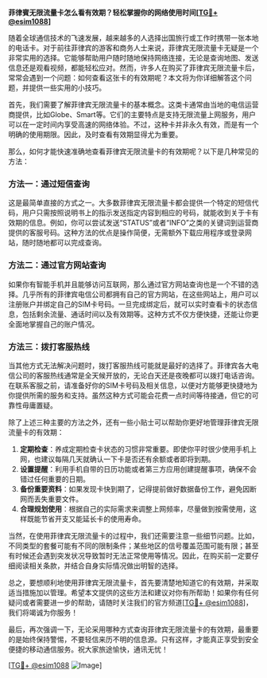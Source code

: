 **菲律賓无限流量卡怎么看有效期？轻松掌握你的网络使用时间[[TG💪+ @esim1088](https://t.me/s/esim1088)]**

随着全球通信技术的飞速发展，越来越多的人选择出国旅行或工作时携带一张本地的电话卡。对于前往菲律宾的游客和商务人士来说，菲律宾无限流量卡无疑是一个非常实用的选择。它能够帮助用户随时随地保持网络连接，无论是查询地图、发送信息还是观看视频，都能轻松应对。然而，许多人在购买了菲律宾无限流量卡后，常常会遇到一个问题：如何查看这张卡的有效期呢？本文将为你详细解答这个问题，并提供一些实用的小技巧。

首先，我们需要了解菲律宾无限流量卡的基本概念。这类卡通常由当地的电信运营商提供，比如Globe、Smart等。它们的主要特点是支持无限流量上网服务，用户可以在一定时间内享受高速的网络体验。不过，这种卡并非永久有效，而是有一个明确的使用期限。因此，及时查看有效期显得尤为重要。

那么，如何才能快速准确地查看菲律宾无限流量卡的有效期呢？以下是几种常见的方法：

### 方法一：通过短信查询

这是最简单直接的方式之一。大多数菲律宾无限流量卡都会提供一个特定的短信代码，用户只需按照说明书上的指示发送指定内容到相应的号码，就能收到关于卡有效期的信息。例如，你可以尝试发送“STATUS”或者“INFO”之类的关键词到运营商提供的客服号码。这种方法的优点是操作简便，无需额外下载应用程序或登录网站，随时随地都可以完成查询。

### 方法二：通过官方网站查询

如果你有智能手机并且能够访问互联网，那么通过官方网站查询也是一个不错的选择。几乎所有的菲律宾电信公司都拥有自己的官方网站，在这些网站上，用户可以注册账户并绑定自己的SIM卡号码。一旦完成绑定后，就可以实时查看卡的状态信息，包括剩余流量、通话时间以及有效期等。这种方式不仅方便快捷，还能让你更全面地掌握自己的账户情况。

### 方法三：拨打客服热线

当其他方式无法解决问题时，拨打客服热线可能就是最好的选择了。菲律宾各大电信公司的客服热线通常是全天候开放的，无论白天还是夜晚都可以拨打电话咨询。在联系客服之前，请准备好你的SIM卡号码及相关信息，以便对方能够更快捷地为你提供所需的服务和支持。虽然这种方式可能会花费一点时间等待接通，但它的可靠性毋庸置疑。

除了上述三种主要的方法之外，还有一些小贴士可以帮助你更好地管理菲律宾无限流量卡的有效期：

1. **定期检查**：养成定期检查卡状态的习惯非常重要。即使你平时很少使用手机上网，也建议每隔几天就确认一下卡是否还有余额或者即将到期。
2. **设置提醒**：利用手机自带的日历功能或者第三方应用创建提醒事项，确保不会错过任何重要的日期。
3. **备份重要资料**：如果发现卡快到期了，记得提前做好数据备份工作，避免因断网而丢失重要文件。
4. **合理规划使用**：根据自己的实际需求来调整上网频率，尽量做到按需使用，这样既能节省开支又能延长卡的使用寿命。

当然，在使用菲律宾无限流量卡的过程中，我们还需要注意一些细节问题。比如，不同类型的套餐可能有不同的限制条件；某些地区的信号覆盖范围可能有限；甚至有时候还会遇到突发状况导致暂时无法正常使用等情况。因此，在购买前一定要仔细阅读相关条款，并结合自身实际情况做出明智的选择。

总之，要想顺利地使用菲律宾无限流量卡，首先要清楚地知道它的有效期，并采取适当措施加以管理。希望本文提供的这些方法和建议对你有所帮助！如果你有任何疑问或者需要进一步的帮助，请随时关注我们的官方频道[[TG💪+ @esim1088](https://t.me/s/esim1088)]，我们将竭诚为你服务！

最后，再次强调一下，无论采用哪种方式查询菲律宾无限流量卡的有效期，最重要的是始终保持警惕，不要轻信来历不明的信息源。只有这样，才能真正享受到安全便捷的移动通信服务。祝大家旅途愉快，通讯无忧！

[[TG💪+ @esim1088](https://t.me/s/esim1088) ![Image](https://i.postimg.cc/4NQfJmqS/Snipaste-2025-05-13-00-14-12.png)]